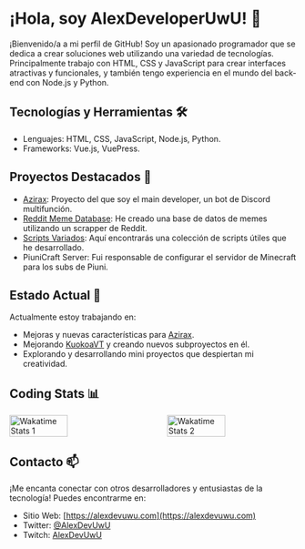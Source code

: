 # ¡Hola, soy AlexDeveloperUwU! 👋

¡Bienvenido/a a mi perfil de GitHub! Soy un apasionado programador que se dedica a crear soluciones web utilizando una variedad de tecnologías. Principalmente trabajo con HTML, CSS y JavaScript para crear interfaces atractivas y funcionales, y también tengo experiencia en el mundo del back-end con Node.js y Python.

## Tecnologías y Herramientas 🛠️

- Lenguajes: HTML, CSS, JavaScript, Node.js, Python.
- Frameworks: Vue.js, VuePress.

## Proyectos Destacados 🚀

- [Azirax](https://azirax.tk): Proyecto del que soy el main developer, un bot de Discord multifunción.
- [Reddit Meme Database](https://github.com/AlexDevFiles/reddit-meme-database): He creado una base de datos de memes utilizando un scrapper de Reddit. 
- [Scripts Variados](https://github.com/AlexDeveloperUwU/scripts): Aquí encontrarás una colección de scripts útiles que he desarrollado.
- PiuniCraft Server: Fui responsable de configurar el servidor de Minecraft para los subs de Piuni.

## Estado Actual 🌱

Actualmente estoy trabajando en:

- Mejoras y nuevas características para [Azirax](https://azirax.tk).
- Mejorando [KuokoaVT](https://kuokoavt.eu) y creando nuevos subproyectos en él.
- Explorando y desarrollando mini proyectos que despiertan mi creatividad.

## Coding Stats 📊

<div style="display: flex; justify-content: space-between;">
  <img src="https://wakatime.com/share/@AlexDevUwU/adf969ef-c8c4-45de-9faf-38c591cbf714.svg" alt="Wakatime Stats 1" width="45%"/>
  <img src="https://wakatime.com/share/@AlexDevUwU/00163c4e-2b4b-4a93-9d5c-b1b0a12cf6ce.svg" alt="Wakatime Stats 2" width="45%"/>
</div>

## Contacto 📫

¡Me encanta conectar con otros desarrolladores y entusiastas de la tecnología! Puedes encontrarme en:

- Sitio Web: [https://alexdevuwu.com](https://alexdevuwu.com)
- Twitter: [@AlexDevUwU](https://twitter.com/AlexDevUwU)
- Twitch: [AlexDevUwU](https://twitch.tv/alexdevuwu)
